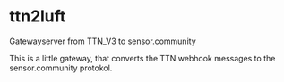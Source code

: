 # ttn2luft
Gatewayserver from TTN_V3 to sensor.community

This is a little gateway, that converts the TTN webhook messages to the sensor.community protokol.

